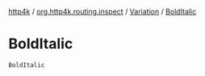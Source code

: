 [http4k](../../index.md) / [org.http4k.routing.inspect](../index.md) / [Variation](index.md) / [BoldItalic](./-bold-italic.md)

# BoldItalic

`BoldItalic`